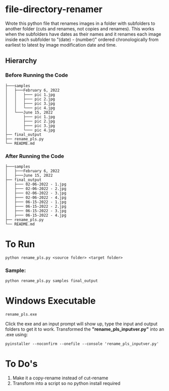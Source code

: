 # file-directory-renamer
Wrote this python file that renames images in a folder with subfolders to another folder (cuts and renames, not copies and renames). This works when the subfolders have dates as their names and it renames each image inside each subfolder to "(date) - (number)" ordered chronologically from earliest to latest by image modification date and time. 

## Hierarchy 
### Before Running the Code
```
├───samples
│   ├───February 6, 2022
│   │ 	├─── pic 1.jpg
│   │ 	├─── pic 2.jpg
│   │ 	├─── pic 3.jpg
│   │ 	└─── pic 4.jpg
│   └───June 15, 2022
│     	├─── pic 1.jpg
│   	├─── pic 2.jpg
│     	├─── pic 3.jpg
│    	└─── pic 4.jpg
├── final_output
├── rename_pls.py
└── README.md
```

### After Running the Code
```
├───samples
│   ├───February 6, 2022
│   ├───June 15, 2022
├── final_output
│   ├─── 02-06-2022 - 1.jpg
│   ├─── 02-06-2022 - 2.jpg
│   ├─── 02-06-2022 - 3.jpg
│   ├─── 02-06-2022 - 4.jpg
│   ├─── 06-15-2022 - 1.jpg
│   ├─── 06-15-2022 - 2.jpg
│   ├─── 06-15-2022 - 3.jpg
│   ├─── 06-15-2022 - 4.jpg
├── rename_pls.py
└── README.md
```

# To Run
```
python rename_pls.py <source folder> <target folder>
```

### Sample: 
```
python rename_pls.py samples final_output
```

# Windows Executable 
```
rename_pls.exe
```
Click the exe and an input prompt will show up, type the input and output folders to get it to work. Transformed the **"rename_pls_inputver.py"** into an .exe using:
```
pyinstaller --noconfirm --onefile --console 'rename_pls_inputver.py'
``` 

# To Do's
1. Make it a copy-rename instead of cut-rename 
2. Transform into a script so no python install required 

